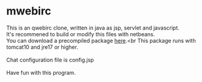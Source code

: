 # mwebirc
 This is an qwebirc clone, written in java as jsp, servlet and javascript.<br>
 It's recommened to build or modify this files with netbeans.<br>
 You can download a precompiled package [here](https://github.com/user-attachments/files/16875753/mwebirc.zip).<br
 This package runs with tomcat10 and jre17 or higher.<br>
<br>
 Chat configuration file is config.jsp<br>
 <br>
 Have fun with this program.<br>
